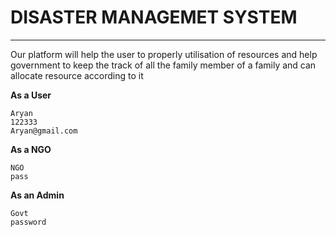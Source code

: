 <h1> DISASTER MANAGEMET SYSTEM </h1>
<hr>
<p> Our platform will help the user to properly utilisation of resources and help government to keep the track of all the family member of a family and can allocate resource according to it </p>

**As a User**

```
Aryan
122333
Aryan@gmail.com

```

**As a NGO**

```
NGO
pass

```

**As an Admin**

```
Govt
password
```

